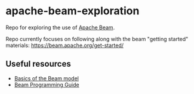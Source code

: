 # apache-beam-exploration

Repo for exploring the use of [Apache Beam](https://beam.apache.org/).

Repo currently focuses on following along with the beam "getting started"
materials: https://beam.apache.org/get-started/


## Useful resources

* [Basics of the Beam model](https://beam.apache.org/documentation/basics/)
* [Beam Programming Guide](https://beam.apache.org/documentation/programming-guide/)
